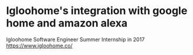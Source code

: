 # Igloohome's integration with google home and amazon alexa
Igloohome Software Engineer Summer Internship in 2017
https://www.igloohome.co/
